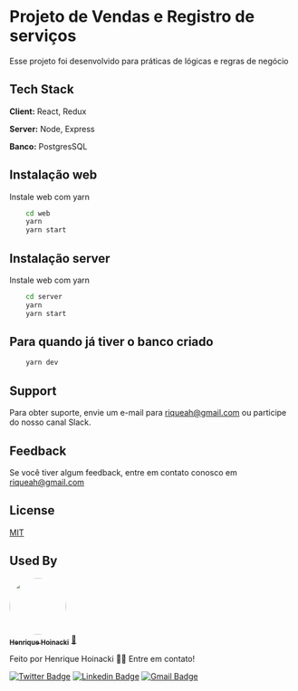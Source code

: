 
# Projeto de Vendas e Registro de serviços

Esse projeto foi desenvolvido para práticas de lógicas e regras de negócio

## Tech Stack

**Client:** React, Redux

**Server:** Node, Express

**Banco:** PostgresSQL

## Instalação web

Instale web com yarn

```bash
    cd web
    yarn
    yarn start
```

## Instalação server

Instale web com yarn

```bash
    cd server
    yarn
    yarn start
```

## Para quando já tiver o banco criado

```bash
    yarn dev
```
    
    
## Support

Para obter suporte, envie um e-mail para riqueah@gmail.com ou participe do nosso canal Slack.

## Feedback

Se você tiver algum feedback, entre em contato conosco em riqueah@gmail.com


## License

[MIT](https://choosealicense.com/licenses/mit/)


## Used By

<a href="https://henrique-hoi-dev.github.io/portfolio/img/avatar.a10a14e0.jpeg">
 <img style="border-radius: 50%;" src="https://avatars.githubusercontent.com/u/62766753?v=4" width="100px;" alt=""/>
 <br />
 <sub><b>Henrique Hoinacki</b></sub></a> <a href="https://henrique-hoi-dev.github.io/portfolio/" title="Rocketseat">🚀</a>

Feito por Henrique Hoinacki 👋🏽 Entre em contato!

[![Twitter Badge](https://img.shields.io/badge/-@henriquehoi-1ca0f1?style=flat-square&labelColor=1ca0f1&logo=twitter&logoColor=white&link=https://twitter.com/HenriqueHoi)](https://twitter.com/HenriqueHoi) [![Linkedin Badge](https://img.shields.io/badge/-Henrique-blue?style=flat-square&logo=Linkedin&logoColor=white&link=https://www.linkedin.com/in/tgmarinho/)](https://www.linkedin.com/in/henrique-hoinacki-a98b851a5/)
[![Gmail Badge](https://img.shields.io/badge/-riqueah@gmail.com-c14438?style=flat-square&logo=Gmail&logoColor=white&link=mailto:tgmarinho@gmail.com)](mailto:riqueah@gmail.com)

